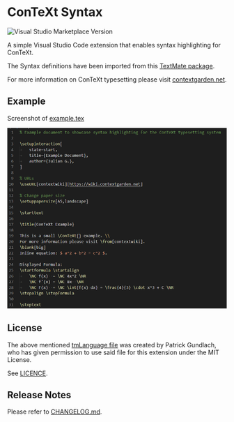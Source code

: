 # ConTeXt Syntax

![Visual Studio Marketplace Version](https://vsmarketplacebadge.apphb.com/version/JulianGmp.context-syntax.svg)

A simple Visual Studio Code extension that enables syntax highlighting for ConTeXt.

The Syntax definitions have been imported from this [TextMate package](https://github.com/pgundlach/context.tmbundle/blob/master/Syntaxes/ConTeXt.tmLanguage).

For more information on ConTeXt typesetting please visit [contextgarden.net](contextgarden.net).

## Example

Screenshot of [example.tex](example/example.tex)

![Screenshot Dark Theme](img/dark.png)

## License

The above mentioned [tmLanguage file](https://github.com/pgundlach/context.tmbundle/blob/master/Syntaxes/ConTeXt.tmLanguage) was created by Patrick Gundlach, who has given permission to use said file for this extension under the MIT License.

See [LICENCE](LICENCE).

## Release Notes

Please refer to [CHANGELOG.md](CHANGELOG.md).